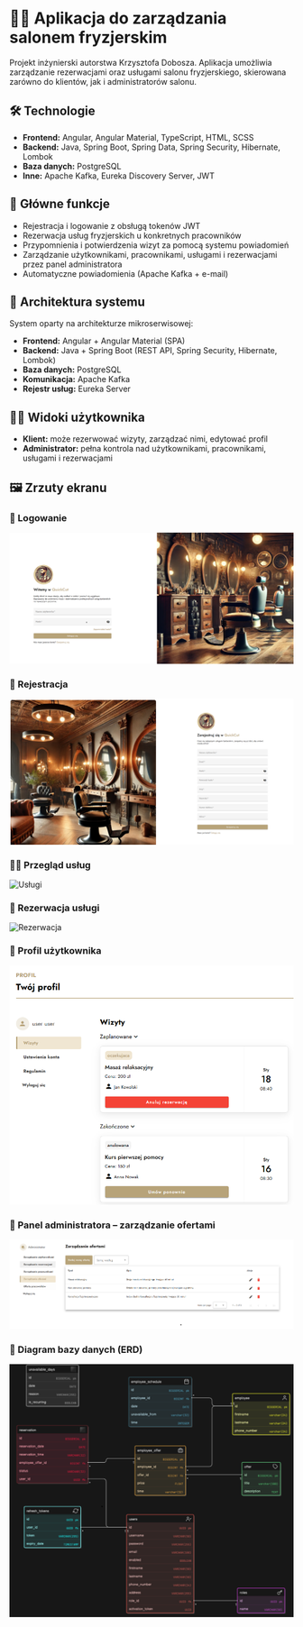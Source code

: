 # 💇‍♂️ Aplikacja do zarządzania salonem fryzjerskim

Projekt inżynierski autorstwa Krzysztofa Dobosza. Aplikacja umożliwia zarządzanie rezerwacjami oraz usługami salonu fryzjerskiego, skierowana zarówno do klientów, jak i administratorów salonu.
## 🛠️ Technologie

- **Frontend:** Angular, Angular Material, TypeScript, HTML, SCSS
- **Backend:** Java, Spring Boot, Spring Data, Spring Security, Hibernate, Lombok
- **Baza danych:** PostgreSQL
- **Inne:** Apache Kafka, Eureka Discovery Server, JWT

## 📌 Główne funkcje

- Rejestracja i logowanie z obsługą tokenów JWT
- Rezerwacja usług fryzjerskich u konkretnych pracowników
- Przypomnienia i potwierdzenia wizyt za pomocą systemu powiadomień
- Zarządzanie użytkownikami, pracownikami, usługami i rezerwacjami przez panel administratora
- Automatyczne powiadomienia (Apache Kafka + e-mail)

## 🧱 Architektura systemu

System oparty na architekturze mikroserwisowej:

- **Frontend:** Angular + Angular Material (SPA)
- **Backend:** Java + Spring Boot (REST API, Spring Security, Hibernate, Lombok)
- **Baza danych:** PostgreSQL
- **Komunikacja:** Apache Kafka
- **Rejestr usług:** Eureka Server

## 🧑‍💼 Widoki użytkownika

- **Klient:** może rezerwować wizyty, zarządzać nimi, edytować profil
- **Administrator:** pełna kontrola nad użytkownikami, pracownikami, usługami i rezerwacjami


## 🖼️ Zrzuty ekranu

### 🔐 Logowanie
![Logowanie](https://raw.githubusercontent.com/HaQ23/projektInzynierski/main/screenshots/strona_logowania.png)

### 📝 Rejestracja
![Rejestracja](https://raw.githubusercontent.com/HaQ23/projektInzynierski/main/screenshots/strona_rejestracji.png)

### 💇‍♀️ Przegląd usług
![Usługi](https://raw.githubusercontent.com/HaQ23/projektInzynierski/main/screenshots/strona_usług.png)

### 📅 Rezerwacja usługi
![Rezerwacja](https://raw.githubusercontent.com/HaQ23/projektInzynierski/main/screenshots/modal_rezerwacji_usługi.png)

### 👤 Profil użytkownika
![Profil](https://raw.githubusercontent.com/HaQ23/projektInzynierski/main/screenshots/profil_uzytkownika.png)

### 🧰 Panel administratora – zarządzanie ofertami
![Zarządzanie ofertami](https://raw.githubusercontent.com/HaQ23/projektInzynierski/main/screenshots/zarzadzanie_ofertami.png)

### 🧾 Diagram bazy danych (ERD)
![Diagram ERD](https://raw.githubusercontent.com/HaQ23/projektInzynierski/main/screenshots/diagram_erd.png)
